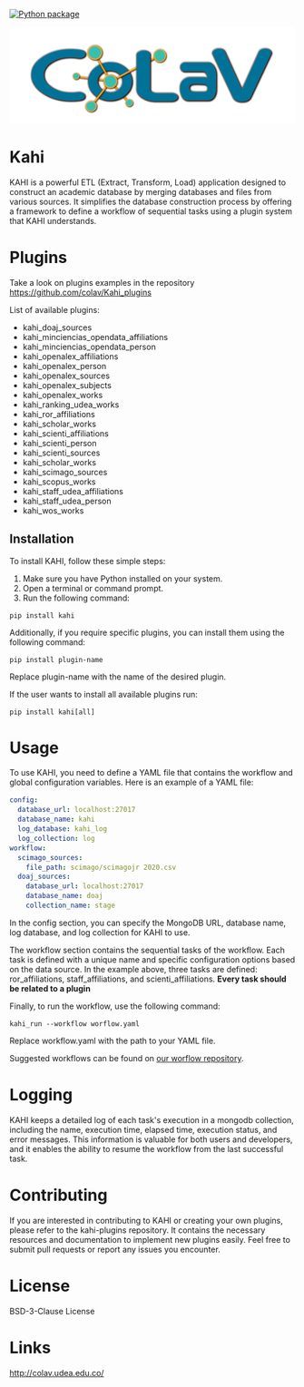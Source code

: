 [![Python package](https://github.com/colav-playground/Kahi/actions/workflows/python-package.yml/badge.svg)](https://github.com/colav-playground/Kahi/actions/workflows/python-package.yml)
<center><img src="https://raw.githubusercontent.com/colav/colav.github.io/master/img/Logo.png"/></center>

# Kahi
KAHI is a powerful ETL (Extract, Transform, Load) application designed to construct an academic database by merging databases and files from various sources. It simplifies the database construction process by offering a framework to define a workflow of sequential tasks using a plugin system that KAHI understands.

# Plugins
Take a look on plugins examples in the repository
https://github.com/colav/Kahi_plugins 

List of available plugins:

* kahi_doaj_sources
* kahi_minciencias_opendata_affiliations
* kahi_minciencias_opendata_person
* kahi_openalex_affiliations
* kahi_openalex_person
* kahi_openalex_sources
* kahi_openalex_subjects
* kahi_openalex_works
* kahi_ranking_udea_works
* kahi_ror_affiliations
* kahi_scholar_works
* kahi_scienti_affiliations
* kahi_scienti_person
* kahi_scienti_sources
* kahi_scholar_works
* kahi_scimago_sources
* kahi_scopus_works
* kahi_staff_udea_affiliations
* kahi_staff_udea_person
* kahi_wos_works

## Installation

To install KAHI, follow these simple steps:

1. Make sure you have Python installed on your system.
2. Open a terminal or command prompt.
3. Run the following command:

```shell
pip install kahi
```
Additionally, if you require specific plugins, you can install them using the following command:
```shell
pip install plugin-name
```
Replace plugin-name with the name of the desired plugin.

If the user wants to install all available plugins run:
```shell
pip install kahi[all]
```


# Usage

To use KAHI, you need to define a YAML file that contains the workflow and global configuration variables. Here is an example of a YAML file:
```yaml
config:
  database_url: localhost:27017
  database_name: kahi
  log_database: kahi_log
  log_collection: log
workflow:
  scimago_sources:
    file_path: scimago/scimagojr 2020.csv
  doaj_sources:
    database_url: localhost:27017
    database_name: doaj
    collection_name: stage
```
In the config section, you can specify the MongoDB URL, database name, log database, and log collection for KAHI to use.

The workflow section contains the sequential tasks of the workflow. Each task is defined with a unique name and specific configuration options based on the data source. In the example above, three tasks are defined: ror_affiliations, staff_affiliations, and scienti_affiliations.
**Every task should be related to a plugin**

Finally, to run the workflow, use the following command:
```shell
kahi_run --workflow worflow.yaml
```
Replace workflow.yaml with the path to your YAML file.

Suggested workflows can be found on [our worflow repository](https://github.com/colav/kahi_workflows).

# Logging
KAHI keeps a detailed log of each task's execution in a mongodb collection, including the name, execution time, elapsed time, execution status, and error messages. This information is valuable for both users and developers, and it enables the ability to resume the workflow from the last successful task.

# Contributing
If you are interested in contributing to KAHI or creating your own plugins, please refer to the kahi-plugins repository. It contains the necessary resources and documentation to implement new plugins easily. Feel free to submit pull requests or report any issues you encounter.

# License
BSD-3-Clause License 

# Links
http://colav.udea.edu.co/



